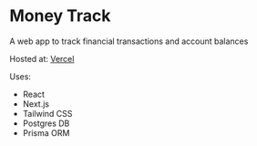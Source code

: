 # Money Track

A web app to track financial transactions and account balances

Hosted at: [Vercel](https://money-track-sigma.vercel.app/)

Uses:
- React
- Next.js
- Tailwind CSS
- Postgres DB
- Prisma ORM
